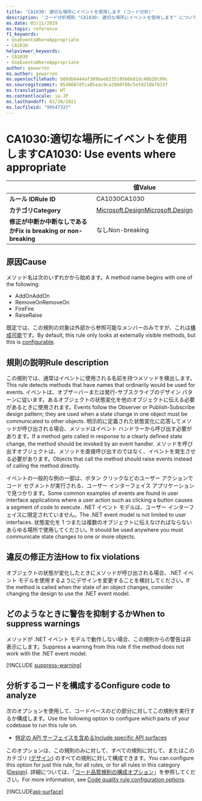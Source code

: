 ```yaml
---
title: 'CA1030: 適切な場所にイベントを使用します (コード分析)'
description: 'コード分析規則 "CA1030: 適切な場所にイベントを使用します" について説明します'
ms.date: 03/11/2019
ms.topic: reference
f1_keywords:
- UseEventsWhereAppropriate
- CA1030
helpviewer_keywords:
- CA1030
- UseEventsWhereAppropriate
author: gewarren
ms.author: gewarren
ms.openlocfilehash: b80db6444af389baeb23519566b81dc48b28c99c
ms.sourcegitcommit: 05d0087dfca85aac9ca2960f86c5efd218bf833f
ms.translationtype: HT
ms.contentlocale: ja-JP
ms.lasthandoff: 03/30/2021
ms.locfileid: "99547337"
---
```

# <a name="ca1030-use-events-where-appropriate"></a><span data-ttu-id="78089-103">CA1030:適切な場所にイベントを使用します</span><span class="sxs-lookup"><span data-stu-id="78089-103">CA1030: Use events where appropriate</span></span>

| | <span data-ttu-id="78089-104">値</span><span class="sxs-lookup"><span data-stu-id="78089-104">Value</span></span> |
|-|-|
| <span data-ttu-id="78089-105">**ルール ID**</span><span class="sxs-lookup"><span data-stu-id="78089-105">**Rule ID**</span></span> |<span data-ttu-id="78089-106">CA1030</span><span class="sxs-lookup"><span data-stu-id="78089-106">CA1030</span></span>|
| <span data-ttu-id="78089-107">**カテゴリ**</span><span class="sxs-lookup"><span data-stu-id="78089-107">**Category**</span></span> |[<span data-ttu-id="78089-108">Microsoft.Design</span><span class="sxs-lookup"><span data-stu-id="78089-108">Microsoft.Design</span></span>](design-warnings.md)|
| <span data-ttu-id="78089-109">**修正が中断か中断なしであるか**</span><span class="sxs-lookup"><span data-stu-id="78089-109">**Fix is breaking or non-breaking**</span></span> |<span data-ttu-id="78089-110">なし</span><span class="sxs-lookup"><span data-stu-id="78089-110">Non-breaking</span></span>|

## <a name="cause"></a><span data-ttu-id="78089-111">原因</span><span class="sxs-lookup"><span data-stu-id="78089-111">Cause</span></span>

<span data-ttu-id="78089-112">メソッド名は次のいずれかから始めます。</span><span class="sxs-lookup"><span data-stu-id="78089-112">A method name begins with one of the following:</span></span>

- <span data-ttu-id="78089-113">AddOn</span><span class="sxs-lookup"><span data-stu-id="78089-113">AddOn</span></span>
- <span data-ttu-id="78089-114">RemoveOn</span><span class="sxs-lookup"><span data-stu-id="78089-114">RemoveOn</span></span>
- <span data-ttu-id="78089-115">Fire</span><span class="sxs-lookup"><span data-stu-id="78089-115">Fire</span></span>
- <span data-ttu-id="78089-116">Raise</span><span class="sxs-lookup"><span data-stu-id="78089-116">Raise</span></span>

<span data-ttu-id="78089-117">既定では、この規則の対象は外部から参照可能なメンバーのみですが、これは[構成可能](#configure-code-to-analyze)です。</span><span class="sxs-lookup"><span data-stu-id="78089-117">By default, this rule only looks at externally visible methods, but this is [configurable](#configure-code-to-analyze).</span></span>

## <a name="rule-description"></a><span data-ttu-id="78089-118">規則の説明</span><span class="sxs-lookup"><span data-stu-id="78089-118">Rule description</span></span>

<span data-ttu-id="78089-119">この規則では、通常はイベントに使用される名前を持つメソッドを検出します。</span><span class="sxs-lookup"><span data-stu-id="78089-119">This rule detects methods that have names that ordinarily would be used for events.</span></span> <span data-ttu-id="78089-120">イベントは、オブザーバーまたは発行-サブスクライブのデザイン パターンに従います。あるオブジェクトの状態変化を他のオブジェクトに伝える必要があるときに使用されます。</span><span class="sxs-lookup"><span data-stu-id="78089-120">Events follow the Observer or Publish-Subscribe design pattern; they are used when a state change in one object must be communicated to other objects.</span></span> <span data-ttu-id="78089-121">明示的に定義された状態変化に応答してメソッドが呼び出される場合、メソッドはイベント ハンドラーから呼び出す必要があります。</span><span class="sxs-lookup"><span data-stu-id="78089-121">If a method gets called in response to a clearly defined state change, the method should be invoked by an event handler.</span></span> <span data-ttu-id="78089-122">メソッドを呼び出すオブジェクトは、メソッドを直接呼び出すのではなく、イベントを発生させる必要があります。</span><span class="sxs-lookup"><span data-stu-id="78089-122">Objects that call the method should raise events instead of calling the method directly.</span></span>

<span data-ttu-id="78089-123">イベントの一般的な例の一部は、ボタン クリックなどのユーザー アクションでコード セグメントが実行される、ユーザー インターフェイス アプリケーションで見つかります。</span><span class="sxs-lookup"><span data-stu-id="78089-123">Some common examples of events are found in user interface applications where a user action such as clicking a button causes a segment of code to execute.</span></span> <span data-ttu-id="78089-124">.NET イベント モデルは、ユーザー インターフェイスに限定されていません。</span><span class="sxs-lookup"><span data-stu-id="78089-124">The .NET event model is not limited to user interfaces.</span></span> <span data-ttu-id="78089-125">状態変化を 1 つまたは複数のオブジェクトに伝えなければならないあらゆる場所で使用してください。</span><span class="sxs-lookup"><span data-stu-id="78089-125">It should be used anywhere you must communicate state changes to one or more objects.</span></span>

## <a name="how-to-fix-violations"></a><span data-ttu-id="78089-126">違反の修正方法</span><span class="sxs-lookup"><span data-stu-id="78089-126">How to fix violations</span></span>

<span data-ttu-id="78089-127">オブジェクトの状態が変化したときにメソッドが呼び出される場合、.NET イベント モデルを使用するようにデザインを変更することを検討してください。</span><span class="sxs-lookup"><span data-stu-id="78089-127">If the method is called when the state of an object changes, consider changing the design to use the .NET event model.</span></span>

## <a name="when-to-suppress-warnings"></a><span data-ttu-id="78089-128">どのようなときに警告を抑制するか</span><span class="sxs-lookup"><span data-stu-id="78089-128">When to suppress warnings</span></span>

<span data-ttu-id="78089-129">メソッドが .NET イベント モデルで動作しない場合、この規則からの警告は非表示にします。</span><span class="sxs-lookup"><span data-stu-id="78089-129">Suppress a warning from this rule if the method does not work with the .NET event model.</span></span>

[!INCLUDE [suppress-warning](../../../../includes/code-analysis/suppress-warning.md)]

## <a name="configure-code-to-analyze"></a><span data-ttu-id="78089-130">分析するコードを構成する</span><span class="sxs-lookup"><span data-stu-id="78089-130">Configure code to analyze</span></span>

<span data-ttu-id="78089-131">次のオプションを使用して、コードベースのどの部分に対してこの規則を実行するか構成します。</span><span class="sxs-lookup"><span data-stu-id="78089-131">Use the following option to configure which parts of your codebase to run this rule on.</span></span>

- [<span data-ttu-id="78089-132">特定の API サーフェイスを含める</span><span class="sxs-lookup"><span data-stu-id="78089-132">Include specific API surfaces</span></span>](#include-specific-api-surfaces)

<span data-ttu-id="78089-133">このオプションは、この規則のみに対して、すべての規則に対して、またはこのカテゴリ ([デザイン](design-warnings.md)) のすべての規則に対して構成できます。</span><span class="sxs-lookup"><span data-stu-id="78089-133">You can configure this option for just this rule, for all rules, or for all rules in this category ([Design](design-warnings.md)).</span></span> <span data-ttu-id="78089-134">詳細については、「[コード品質規則の構成オプション](../code-quality-rule-options.md)」を参照してください。</span><span class="sxs-lookup"><span data-stu-id="78089-134">For more information, see [Code quality rule configuration options](../code-quality-rule-options.md).</span></span>

[!INCLUDE[api-surface](~/includes/code-analysis/api-surface.md)]
